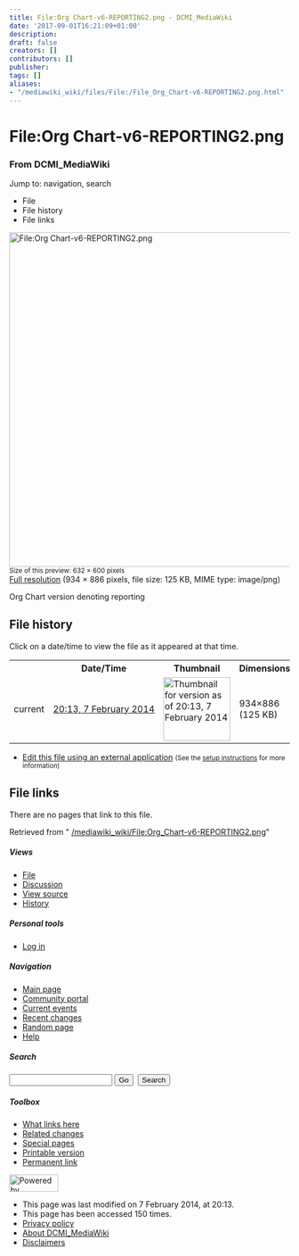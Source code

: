 ```yaml
---
title: File:Org Chart-v6-REPORTING2.png - DCMI_MediaWiki
date: '2017-09-01T16:21:09+01:00'
description: 
draft: false
creators: []
contributors: []
publisher: 
tags: []
aliases:
- "/mediawiki_wiki/files/File:/File_Org_Chart-v6-REPORTING2.png.html"
---
```


<a id="top"></a>
# File:Org Chart-v6-REPORTING2.png

### From DCMI\_MediaWiki

Jump to: navigation, search
<!-- start content -->
- File
- File history
- File links

 [<img alt="File:Org Chart-v6-REPORTING2.png" src="/images/8/80/Org_Chart-v6-REPORTING2.png" width="632" height="600">](/mediawiki_wiki/files/Org_Chart-v6-REPORTING2.png)  
<small>Size of this preview: 632 × 600 pixels</small>  
 [Full resolution](/images/8/80/Org_Chart-v6-REPORTING2.png)‎ (934 × 886 pixels, file size: 125 KB, MIME type: image/png)

Org Chart version denoting reporting

<!-- 
NewPP limit report
Preprocessor node count: 1/1000000
Post-expand include size: 0/2097152 bytes
Template argument size: 0/2097152 bytes
Expensive parser function count: 0/100
-->
## File history

Click on a date/time to view the file as it appeared at that time.

<table class="wikitable filehistory">
  <tr>
    <td></td>
    <th>Date/Time</th>
    <th>Thumbnail</th>
    <th>Dimensions</th>
    <th>User</th>
    <th>Comment</th>
  </tr>
  <tr>
    <td>current</td>
    <td class="filehistory-selected" style="white-space: nowrap;"><a href="/mediawiki_wiki/files/Org_Chart-v6-REPORTING2.png">20:13, 7 February 2014</a></td>
    <td><a href="/images/8/80/Org_Chart-v6-REPORTING2.png"><img alt="Thumbnail for version as of 20:13, 7 February 2014" src="/images/8/80/Org_Chart-v6-REPORTING2.png" width="120" height="114"></a></td>
    <td>934×886 <span style="white-space: nowrap;">(125 KB)</span>
    </td>
    <td>
      <a href="/index.php?title=User:StuartSutton&amp;action=edit&amp;redlink=1" class="new mw-userlink" title="User:StuartSutton (page does not exist)">StuartSutton</a> <span style="white-space: nowrap;"> <span class="mw-usertoollinks">(<a href="/index.php?title=User_talk:StuartSutton&amp;action=edit&amp;redlink=1" class="new" title="User talk:StuartSutton (page does not exist)">Talk</a> | <a href="/index.php/Special:Contributions/StuartSutton" title="Special:Contributions/StuartSutton">contribs</a>)</span></span>
    </td>
    <td> <span class="comment">(Org Chart version denoting reporting)</span>
    </td>
  </tr>
</table>

  

- [Edit this file using an external application](/index.php?title=File:Org_Chart-v6-REPORTING2.png&action=edit&externaledit=true&mode=file "File:Org Chart-v6-REPORTING2.png") <small>(See the <a href="http://www.mediawiki.org/wiki/Manual:External_editors" class="external text" rel="nofollow">setup instructions</a> for more information)</small>

## File links

There are no pages that link to this file.

Retrieved from " [/mediawiki_wiki/File:Org\_Chart-v6-REPORTING2.png](/mediawiki_wiki/files/File:/File:Org_Chart-v6-REPORTING2.png.html)"

<!-- end content -->

##### Views

- [File](/mediawiki_wiki/files/File:/File:Org_Chart-v6-REPORTING2.png.html "View the file page [c]")
- [Discussion](/index.php?title=File_talk:Org_Chart-v6-REPORTING2.png&action=edit&redlink=1 "Discussion about the content page [t]")
- [View source](/index.php?title=File:Org_Chart-v6-REPORTING2.png&action=edit "This page is protected.
You can view its source [e]")
- [History](/index.php?title=File:Org_Chart-v6-REPORTING2.png&action=history "Past revisions of this page [h]")

##### Personal tools

- [Log in](/index.php?title=Special:UserLogin&returnto=File:Org_Chart-v6-REPORTING2.png "You are encouraged to log in; however, it is not mandatory [o]")

<script type="text/javascript"> if (window.isMSIE55) fixalpha(); </script>

##### Navigation

- [Main page](/index.php/Main_Page "Visit the main page [z]")
- [Community portal](/index.php/DCMI_MediaWiki:Community_portal "About the project, what you can do, where to find things")
- [Current events](/index.php/DCMI_MediaWiki:Current_events "Find background information on current events")
- [Recent changes](/index.php/Special:RecentChanges "The list of recent changes in the wiki [r]")
- [Random page](/index.php/Special:Random "Load a random page [x]")
- [Help](/index.php/Help:Contents "The place to find out")

##### <label for="searchInput">Search</label>

<form action="/index.php" id="searchform">
				<input type="hidden" name="title" value="Special:Search">
				<input id="searchInput" title="Search DCMI_MediaWiki" accesskey="f" type="search" name="search">
				<input type="submit" name="go" class="searchButton" id="searchGoButton" value="Go" title="Go to a page with this exact name if exists"> 
				<input type="submit" name="fulltext" class="searchButton" id="mw-searchButton" value="Search" title="Search the pages for this text">
			</form>

##### Toolbox

- [What links here](/index.php/Special:WhatLinksHere/File:Org_Chart-v6-REPORTING2.png "List of all wiki pages that link here [j]")
- [Related changes](/index.php/Special:RecentChangesLinked/File:Org_Chart-v6-REPORTING2.png "Recent changes in pages linked from this page [k]")
- [Special pages](/index.php/Special:SpecialPages "List of all special pages [q]")
- [Printable version](/index.php?title=File:Org_Chart-v6-REPORTING2.png&printable=yes "Printable version of this page [p]")
- [Permanent link](/index.php?title=File:Org_Chart-v6-REPORTING2.png&oldid=6456 "Permanent link to this revision of the page")

<!-- end of the left (by default at least) column -->

 [<img src="/skins/common/images/poweredby_mediawiki_88x31.png" height="31" width="88" alt="Powered by MediaWiki">](http://www.mediawiki.org/)

- This page was last modified on 7 February 2014, at 20:13.
- This page has been accessed 150 times.
- [Privacy policy](/index.php/DCMI_MediaWiki:Privacy_policy "DCMI MediaWiki:Privacy policy")
- [About DCMI\_MediaWiki](/index.php/DCMI_MediaWiki:About "DCMI MediaWiki:About")
- [Disclaimers](/index.php/DCMI_MediaWiki:General_disclaimer "DCMI MediaWiki:General disclaimer")

<script>if (window.runOnloadHook) runOnloadHook();</script><!-- Served in 0.453 secs. -->
